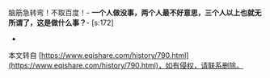 脑筋急转弯！不取百度！-
**一个人做没事，两个人最不好意思，三个人以上也就无所谓了，这是做什么事？**-
\[s:172\]

-

本文转自 [https://www.eqishare.com/history/790.html](https://www.eqishare.com/history/790.html)，如有侵权，请联系删除。